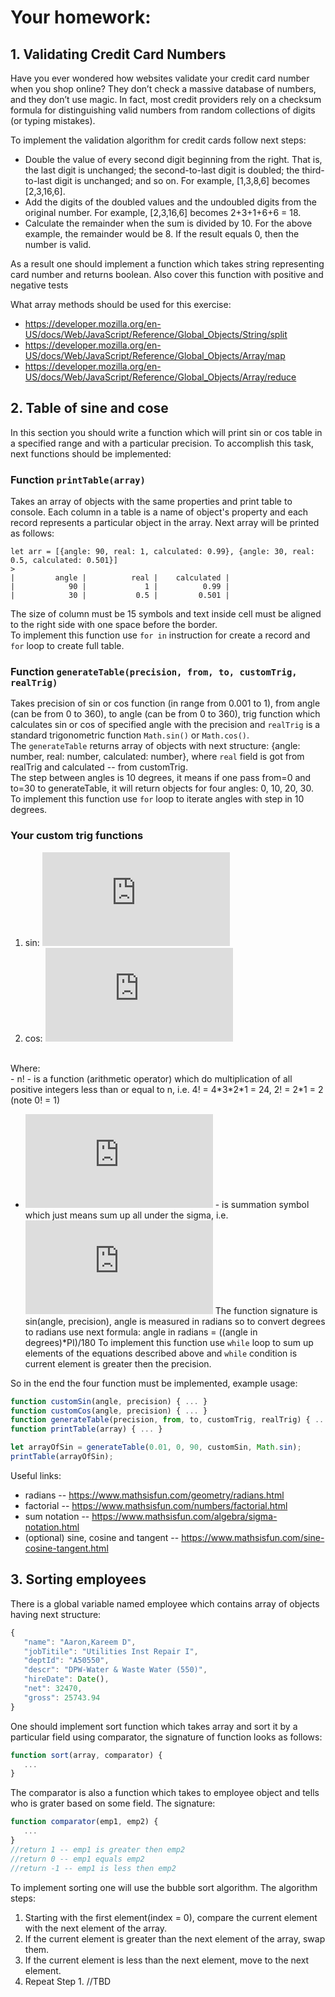 # Your homework:

## 1. Validating Credit Card Numbers
Have you ever wondered how websites validate your credit card
number when you shop online? They don’t check a massive database
of numbers, and they don’t use magic. In fact, most credit providers
rely on a checksum formula for distinguishing valid numbers from
random collections of digits (or typing mistakes).

To implement the validation algorithm for
credit cards follow next steps:

- Double the value of every second digit beginning from the right.
That is, the last digit is unchanged; the second-to-last digit is doubled; the third-to-last digit is unchanged; and so on. For example,
[1,3,8,6] becomes [2,3,16,6].
- Add the digits of the doubled values and the undoubled digits from the original number. For example, [2,3,16,6] becomes
2+3+1+6+6 = 18.
- Calculate the remainder when the sum is divided by 10. For the
above example, the remainder would be 8.
If the result equals 0, then the number is valid.

As a result one should implement a function which takes string representing card number and returns boolean.
Also cover this function with positive and negative tests

What array methods should be used for this exercise:
- https://developer.mozilla.org/en-US/docs/Web/JavaScript/Reference/Global_Objects/String/split
- https://developer.mozilla.org/en-US/docs/Web/JavaScript/Reference/Global_Objects/Array/map
- https://developer.mozilla.org/en-US/docs/Web/JavaScript/Reference/Global_Objects/Array/reduce

## 2. Table of sine and cose
In this section you should write a function which will print sin or cos table in a specified range and with a particular precision.
To accomplish this task, next functions should be implemented:
### Function `printTable(array)` 
Takes an array of objects with the same properties and print table to console.
Each column in a table is a name of object's property and each record represents a particular object in the array.
Next array will be printed as follows:
```
let arr = [{angle: 90, real: 1, calculated: 0.99}, {angle: 30, real: 0.5, calculated: 0.501}]
>
|         angle |          real |    calculated |
|            90 |             1 |          0.99 |
|            30 |           0.5 |         0.501 |
```

The size of column must be 15 symbols and text inside cell must be aligned to the right side with one space before the border.
<br>
To implement this function use `for in` instruction for create a record and `for` loop to create full table.
<br>
### Function `generateTable(precision, from, to, customTrig, realTrig)` 
Takes precision of sin or cos function (in range from 0.001 to 1), from angle (can be from 0 to 360), to angle (can be from 0 to 360), trig function which calculates sin or cos of specified angle with the precision and `realTrig` is a standard trigonometric function `Math.sin()` or `Math.cos()`.
 <br>
 The `generateTable` returns array of objects with next structure: {angle: number, real: number, calculated: number}, where `real` field is got from realTrig and calculated -- from customTrig.
 <br>
 The step between angles is 10 degrees, it means if one pass from=0 and to=30 to generateTable, it will return objects for four angles: 0, 10, 20, 30.
 <br>
 To implement this function use `for` loop to iterate angles with step in 10 degrees.

### Your custom trig functions
1) sin: ![sin_equation](http://www.sciweavers.org/tex2img.php?eq=&bc=White&fc=Black&im=jpg&fs=12&ff=arev&edit=)
2) cos: ![cos_equation](http://www.sciweavers.org/tex2img.php?eq=&bc=White&fc=Black&im=jpg&fs=12&ff=arev&edit=)
<br>
 Where:
 <br>
  - n! - is a function (arithmetic operator) which do multiplication of  all positive integers less than or equal to n, i.e. 4! = 4*3*2*1 = 24, 2! = 2*1 = 2 (note 0! = 1)

  - ![sum](http://www.sciweavers.org/tex2img.php?eq=%5Csum_%7Bi%3D0%7D%5E%7Bn%7D%20f%28i%29&bc=White&fc=Black&im=jpg&fs=12&ff=arev&edit=) - is summation symbol which just means sum up all under the sigma, i.e. ![sum_ex_](http://www.sciweavers.org/tex2img.php?eq=%5Csum_%7Bi%3D0%7D%5E%7B3%7Di%20%3D%200%20%2B%201%20%2B%202%20%2B%203%20%3D%206%20&bc=White&fc=Black&im=jpg&fs=12&ff=arev&edit=)
 The function signature is sin(angle, precision), angle is measured in radians so to convert degrees to radians use next formula: angle in radians = ((angle in degrees)*PI)/180
 To implement this function use `while` loop to sum up elements of the equations described above and `while` condition is current element is greater then the precision.

So in the end the four function must be implemented, example usage:

```javascript
function customSin(angle, precision) { ... }
function customCos(angle, precision) { ... }
function generateTable(precision, from, to, customTrig, realTrig) { ... }
function printTable(array) { ... }

let arrayOfSin = generateTable(0.01, 0, 90, customSin, Math.sin);
printTable(arrayOfSin);
```

  Useful links:
  
- radians -- https://www.mathsisfun.com/geometry/radians.html
- factorial -- https://www.mathsisfun.com/numbers/factorial.html
- sum notation -- https://www.mathsisfun.com/algebra/sigma-notation.html
- (optional) sine, cosine and tangent -- https://www.mathsisfun.com/sine-cosine-tangent.html

## 3. Sorting employees
There is a global variable named employee which contains array of objects having next structure:

```javascript
{
   "name": "Aaron,Kareem D",
   "jobTitile": "Utilities Inst Repair I",
   "deptId": "A50550",
   "descr": "DPW-Water & Waste Water (550)",
   "hireDate": Date(),
   "net": 32470,
   "gross": 25743.94
}
```

One should implement sort function which takes array and sort it by a particular field using comparator, the signature of function looks as follows:
```javascript
function sort(array, comparator) {
   ...
}
```
The comparator is also a function which takes to employee object and tells who is grater based on some field. The signature:

```javascript
function comparator(emp1, emp2) {
   ...
}
//return 1 -- emp1 is greater then emp2
//return 0 -- emp1 equals emp2
//return -1 -- emp1 is less then emp2
```

To implement sorting one will use the bubble sort algorithm.
The algorithm steps:

1. Starting with the first element(index = 0), compare the current element with the next element of the array.
2. If the current element is greater than the next element of the array, swap them.
3. If the current element is less than the next element, move to the next element.
4. Repeat Step 1.
//TBD
